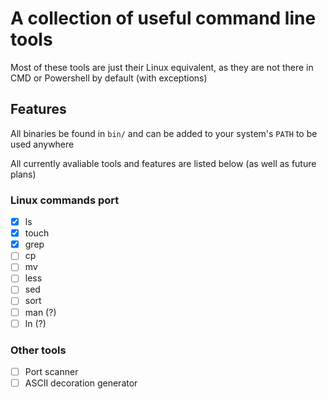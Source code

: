 # A collection of useful command line tools

Most of these tools are just their Linux equivalent, as they are not there in CMD or Powershell by default (with exceptions)

## Features
All binaries be found in `bin/` and can be added to your system's `PATH` to be used anywhere

All currently avaliable tools and features are listed below (as well as future plans)

### Linux commands port
- [X] ls
- [X] touch
- [X] grep
- [ ] cp
- [ ] mv
- [ ] less
- [ ] sed
- [ ] sort
- [ ] man (?)
- [ ] ln (?)

### Other tools
- [ ] Port scanner
- [ ] ASCII decoration generator